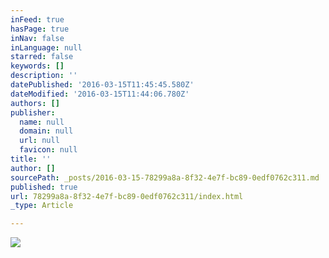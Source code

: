 ```yaml
---
inFeed: true
hasPage: true
inNav: false
inLanguage: null
starred: false
keywords: []
description: ''
datePublished: '2016-03-15T11:45:45.580Z'
dateModified: '2016-03-15T11:44:06.780Z'
authors: []
publisher:
  name: null
  domain: null
  url: null
  favicon: null
title: ''
author: []
sourcePath: _posts/2016-03-15-78299a8a-8f32-4e7f-bc89-0edf0762c311.md
published: true
url: 78299a8a-8f32-4e7f-bc89-0edf0762c311/index.html
_type: Article

---
```

![](https://the-grid-user-content.s3-us-west-2.amazonaws.com/e8f3da00-d698-43c7-aa4c-f8791d5057ce.jpg)